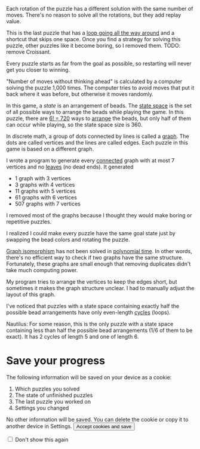 Each rotation of the puzzle has a different solution with the same number of moves. There's no reason to solve all the rotations, but they add replay value.

This is the last puzzle that has a [loop going all the way around](https://en.wikipedia.org/wiki/Hamiltonian_path) and a shortcut that skips one space. Once you find a strategy for solving this puzzle, other puzzles like it become boring, so I removed them. TODO: remove Croissant.

Every puzzle starts as far from the goal as possible, so restarting will never get you closer to winning.

"Number of moves without thinking ahead" is calculated by a computer solving the puzzle 1,000 times. The computer tries to avoid moves that put it back where it was before, but otherwise it moves randomly.

In this game, a *state* is an arrangement of beads. The [state space](https://en.wikipedia.org/wiki/State_space) is the set of all possible ways to arrange the beads while playing the game. In this puzzle, there are [6! = 720](https://en.wikipedia.org/wiki/Factorial) ways to [arrange](https://en.wikipedia.org/wiki/Permutation) the beads, but only half of them can occur while playing, so the state space size is 360.

In discrete math, a group of dots connected by lines is called a [graph](https://en.wikipedia.org/wiki/Graph_(discrete_mathematics)). The dots are called vertices and the lines are called edges. Each puzzle in this game is based on a different graph.

I wrote a program to generate every [connected](https://en.wikipedia.org/wiki/Connectivity_%28graph_theory%29) graph with at most 7 vertices and no [leaves](https://en.wikipedia.org/wiki/Tree_(graph_theory)) (no dead ends). It generated
- 1 graph with 3 vertices
- 3 graphs with 4 vertices
- 11 graphs with 5 vertices
- 61 graphs with 6 vertices
- 507 graphs with 7 vertices

I removed most of the graphs because I thought they would make boring or repetitive puzzles.

I realized I could make every puzzle have the same goal state just by swapping the bead colors and rotating the puzzle.

[Graph isomorphism](https://en.wikipedia.org/wiki/Graph_isomorphism) has not been solved in [polynomial time](https://en.wikipedia.org/wiki/P_(complexity)). In other words, there's no efficient way to check if two graphs have the same structure. Fortunately, these graphs are small enough that removing duplicates didn't take much computing power.

My program tries to arrange the vertices to keep the edges short, but sometimes it makes the graph structure unclear. I had to manually adjust the layout of this graph.

I've noticed that puzzles with a state space containing exactly half the possible bead arrangements have only even-length [cycles](https://en.wikipedia.org/wiki/Cycle_%28graph_theory%29) (loops).

Nautilus: For some reason, this is the only puzzle with a state space containing less than half the possible bead arrangements (1/6 of them to be exact). It has 2 cycles of length 5 and one of length 6.

# Save your progress
The following information will be saved on your device as a cookie:
1. Which puzzles you solved
1. The state of unfinished puzzles
1. The last puzzle you worked on
1. Settings you changed

No other information will be saved. You can delete the cookie or copy it to another device in Settings.
<button>Accept cookies and save</button>

<input type="checkbox"/> Don't show this again
